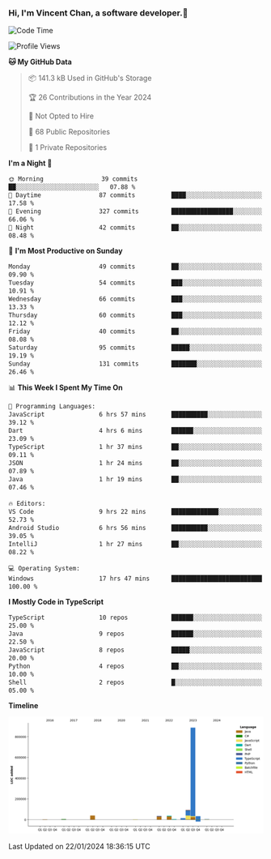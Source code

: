 ### Hi, I'm Vincent Chan, a software developer.👋

<!--
**hkvincent/hkvincent** is a ✨ _special_ ✨ repository because its `README.md` (this file) appears on your GitHub profile.

Here are some ideas to get you started:

- 🔭 I’m currently working on ...
- 🌱 I’m currently learning ...
- 👯 I’m looking to collaborate on ...
- 🤔 I’m looking for help with ...
- 💬 Ask me about ...
- 📫 How to reach me: ...
- 😄 Pronouns: ...
- ⚡ Fun fact: ...
-->
<!--START_SECTION:waka-->
![Code Time](http://img.shields.io/badge/Code%20Time-743%20hrs%2037%20mins-blue)

![Profile Views](http://img.shields.io/badge/Profile%20Views-0-blue)

**🐱 My GitHub Data** 

> 📦 141.3 kB Used in GitHub's Storage 
 > 
> 🏆 26 Contributions in the Year 2024
 > 
> 🚫 Not Opted to Hire
 > 
> 📜 68 Public Repositories 
 > 
> 🔑 1 Private Repositories 
 > 
**I'm a Night 🦉** 

```text
🌞 Morning                39 commits          ██░░░░░░░░░░░░░░░░░░░░░░░   07.88 % 
🌆 Daytime                87 commits          ████░░░░░░░░░░░░░░░░░░░░░   17.58 % 
🌃 Evening                327 commits         █████████████████░░░░░░░░   66.06 % 
🌙 Night                  42 commits          ██░░░░░░░░░░░░░░░░░░░░░░░   08.48 % 
```
📅 **I'm Most Productive on Sunday** 

```text
Monday                   49 commits          ██░░░░░░░░░░░░░░░░░░░░░░░   09.90 % 
Tuesday                  54 commits          ███░░░░░░░░░░░░░░░░░░░░░░   10.91 % 
Wednesday                66 commits          ███░░░░░░░░░░░░░░░░░░░░░░   13.33 % 
Thursday                 60 commits          ███░░░░░░░░░░░░░░░░░░░░░░   12.12 % 
Friday                   40 commits          ██░░░░░░░░░░░░░░░░░░░░░░░   08.08 % 
Saturday                 95 commits          █████░░░░░░░░░░░░░░░░░░░░   19.19 % 
Sunday                   131 commits         ███████░░░░░░░░░░░░░░░░░░   26.46 % 
```


📊 **This Week I Spent My Time On** 

```text
💬 Programming Languages: 
JavaScript               6 hrs 57 mins       ██████████░░░░░░░░░░░░░░░   39.12 % 
Dart                     4 hrs 6 mins        ██████░░░░░░░░░░░░░░░░░░░   23.09 % 
TypeScript               1 hr 37 mins        ██░░░░░░░░░░░░░░░░░░░░░░░   09.11 % 
JSON                     1 hr 24 mins        ██░░░░░░░░░░░░░░░░░░░░░░░   07.89 % 
Java                     1 hr 19 mins        ██░░░░░░░░░░░░░░░░░░░░░░░   07.46 % 

🔥 Editors: 
VS Code                  9 hrs 22 mins       █████████████░░░░░░░░░░░░   52.73 % 
Android Studio           6 hrs 56 mins       ██████████░░░░░░░░░░░░░░░   39.05 % 
IntelliJ                 1 hr 27 mins        ██░░░░░░░░░░░░░░░░░░░░░░░   08.22 % 

💻 Operating System: 
Windows                  17 hrs 47 mins      █████████████████████████   100.00 % 
```

**I Mostly Code in TypeScript** 

```text
TypeScript               10 repos            ██████░░░░░░░░░░░░░░░░░░░   25.00 % 
Java                     9 repos             ██████░░░░░░░░░░░░░░░░░░░   22.50 % 
JavaScript               8 repos             █████░░░░░░░░░░░░░░░░░░░░   20.00 % 
Python                   4 repos             ██░░░░░░░░░░░░░░░░░░░░░░░   10.00 % 
Shell                    2 repos             █░░░░░░░░░░░░░░░░░░░░░░░░   05.00 % 
```



**Timeline**

![Lines of Code chart](https://raw.githubusercontent.com/hkvincent/hkvincent/main/assets/bar_graph.png)


 Last Updated on 22/01/2024 18:36:15 UTC
<!--END_SECTION:waka-->
